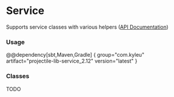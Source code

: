 # Service

Supports service classes with various helpers ([API Documentation](../api/projectile-lib-service))

### Usage

@@dependency[sbt,Maven,Gradle] {
  group="com.kyleu"
  artifact="projectile-lib-service_2.12"
  version="latest"
}

### Classes

TODO
